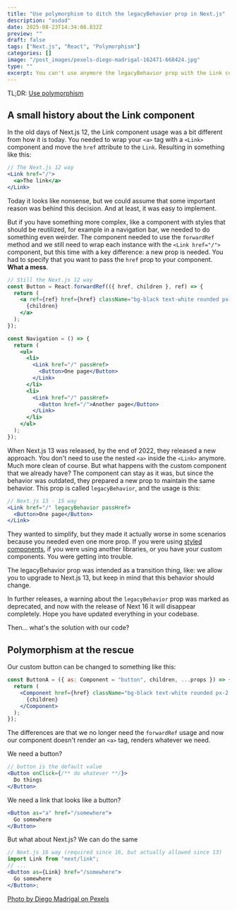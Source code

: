 ```yaml
---
title: "Use polymorphism to ditch the legacyBehavior prop in Next.js"
description: "asdad"
date: 2025-08-23T14:34:08.832Z
preview: ""
draft: false
tags: ["Next.js", "React", "Polymorphism"]
categories: []
image: "/post_images/pexels-diego-madrigal-162471-668424.jpg"
type: ""
excerpt: You can't use anymore the legacyBehavior prop with the Link components and you can use the polymorphic component pattern to achieve a clean solution.
---
```


TL;DR: [Use polymorphism](#polymorphism-at-the-rescue)

## A small history about the Link component

In the old days of Next.js 12, the Link component usage was a bit different from how it is today. You needed to wrap your `<a>` tag with a `<Link>` component and move the `href` attribute to the `Link`. Resulting in something like this:

```jsx
// The Next.js 12 way
<Link href="/">
  <a>The link</a>
</Link>
```

Today it looks like nonsense, but we could assume that some important reason was behind this decision. And at least, it was easy to implement.

But if you have something more complex, like a component with styles that should be reutilized, for example in a navigation bar, we needed to do something even weirder. The component needed to use the `forwardRef` method and we still need to wrap each instance with the `<Link href="/">` component, but this time with a key difference: a new prop is needed. You had to specify that you want to pass the `href` prop to your component. **What a mess**.

```jsx /passHref/ /forwardRef/
// Still the Next.js 12 way
const Button = React.forwardRef(({ href, children }, ref) => {
  return (
    <a ref={ref} href={href} className="bg-black text-white rounded px-2 py-1">
      {children}
    </a>
  );
});

const Navigation = () => {
  return (
    <ul>
      <li>
        <Link href="/" passHref>
          <Button>One page</Button>
        </Link>
      </li>
      <li>
        <Link href="/" passHref>
          <Button href="/">Another page</Button>
        </Link>
      </li>
    </ul>
  );
});
```

When Next.js 13 was released, by the end of 2022, they released a new approach. You don't need to use the nested `<a>` inside the `<Link>` anymore. Much more clean of course. But what happens with the custom component that we already have? The component can stay as it was, but since the behavior was outdated, they prepared a new prop to maintain the same behavior. This prop is called `legacyBehavior`, and the usage is this:

```jsx /legacyBehavior/
// Next.js 13 - 15 way
<Link href="/" legacyBehavior passHref>
  <Button>One page</Button>
</Link>
```

They wanted to simplify, but they made it actually worse in some scenarios because you needed even one more prop. If you were using [styled components](https://styled-components.com/), if you were using another libraries, or you have your custom components. You were getting into trouble.

The legacyBehavior prop was intended as a transition thing, like: we allow you to upgrade to Next.js 13, but keep in mind that this behavior should change.

In further releases, a warning about the `legacyBehavior` prop was marked as deprecated, and now with the release of Next 16 it will disappear completely. Hope you have updated everything in your codebase.

Then... what's the solution with our code?

## Polymorphism at the rescue

Our custom button can be changed to something like this:

```jsx
const ButtonA = ({ as: Component = "button", children, ...props }) => {
  return (
    <Component href={href} className="bg-black text-white rounded px-2 py-1">
      {children}
    </Component>
  );
});
```

The differences are that we no longer need the `forwardRef` usage and now our component doesn't render an `<a>` tag, renders whatever we need.

We need a button?

```jsx
// button is the default value
<Button onClick={/** do whatever **/}>
  Do things
</Button>
```

We need a link that looks like a button?

```jsx
<Button as="a" href="/somewhere">
  Go somewhere
</Button>
```

But what about Next.js? We can do the same

```jsx
// Next.js 16 way (required since 16, but actually allowed since 13)
import Link from "next/link";
// ...
<Button as={Link} href="/somewhere">
  Go somewhere
</Button>;
```

[Photo by Diego Madrigal on Pexels](https://www.pexels.com/es-es/foto/mariposa-negra-roja-y-blanca-en-la-foto-de-primer-plano-668424/)
